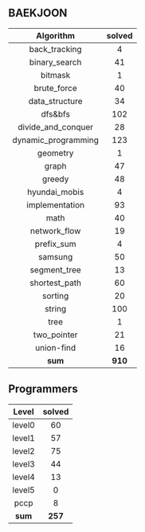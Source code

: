 ## BAEKJOON <a href="https://www.acmicpc.net/user/ki9014" target="_blank"><img src=https://static.solved.ac/tier_small/19.svg width="15"/></a>
|    Algorithm    | solved |
| :-------------: | :----: |
|back_tracking|4|
|binary_search|41|
|bitmask|1|
|brute_force|40|
|data_structure|34|
|dfs&bfs|102|
|divide_and_conquer|28|
|dynamic_programming|123|
|geometry|1|
|graph|47|
|greedy|48|
|hyundai_mobis|4|
|implementation|93|
|math|40|
|network_flow|19|
|prefix_sum|4|
|samsung|50|
|segment_tree|13|
|shortest_path|60|
|sorting|20|
|string|100|
|tree|1|
|two_pointer|21|
|union-find|16|
| **sum** | **910**|

## Programmers
|    Level    | solved |
| :-------------: | :----: |
|level0|60|
|level1|57|
|level2|75|
|level3|44|
|level4|13|
|level5|0|
|pccp|8|
| **sum** | **257**|

